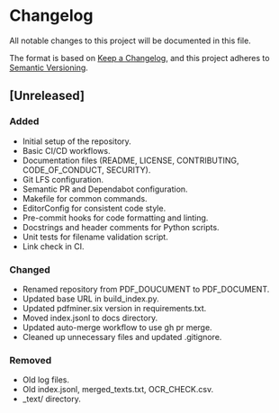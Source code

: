 # Changelog

All notable changes to this project will be documented in this file.

The format is based on [Keep a Changelog](https://keepachangelog.com/en/1.0.0/),
and this project adheres to [Semantic Versioning](https://semver.org/spec/v2.0.0.html).

## [Unreleased]

### Added
- Initial setup of the repository.
- Basic CI/CD workflows.
- Documentation files (README, LICENSE, CONTRIBUTING, CODE_OF_CONDUCT, SECURITY).
- Git LFS configuration.
- Semantic PR and Dependabot configuration.
- Makefile for common commands.
- EditorConfig for consistent code style.
- Pre-commit hooks for code formatting and linting.
- Docstrings and header comments for Python scripts.
- Unit tests for filename validation script.
- Link check in CI.

### Changed
- Renamed repository from PDF_DOUCUMENT to PDF_DOCUMENT.
- Updated base URL in build_index.py.
- Updated pdfminer.six version in requirements.txt.
- Moved index.jsonl to docs directory.
- Updated auto-merge workflow to use gh pr merge.
- Cleaned up unnecessary files and updated .gitignore.

### Removed
- Old log files.
- Old index.jsonl, merged_texts.txt, OCR_CHECK.csv.
- _text/ directory.
